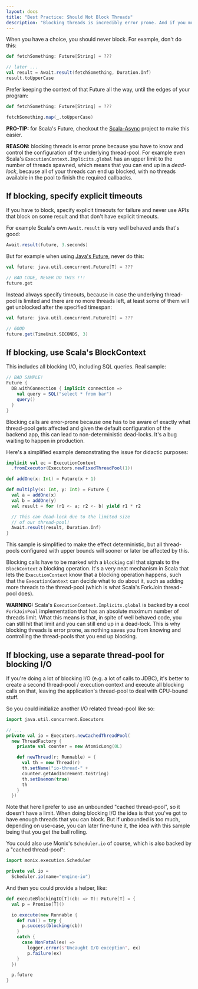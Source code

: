 ```yaml
---
layout: docs
title: "Best Practice: Should Not Block Threads"
description: "Blocking threads is incredibly error prone. And if you must block, do so with Scala's BlockContext and with explicit timeouts."
---
```


When you have a choice, you should never block. For example, don't do
this:

```scala
def fetchSomething: Future[String] = ???

// later ...
val result = Await.result(fetchSomething, Duration.Inf)
result.toUpperCase
```

Prefer keeping the context of that Future all the way, until the edges of your program:

```scala
def fetchSomething: Future[String] = ???

fetchSomething.map(_.toUpperCase)
```

**PRO-TIP:** for Scala's Future, checkout the
[Scala-Async](https://github.com/scala/async) project to make this
easier.

**REASON:** blocking threads is error prone because you have to know
and control the configuration of the underlying thread-pool. For
example even Scala's `ExecutionContext.Implicits.global` has an upper
limit to the number of threads spawned, which means that you can end
up in a *dead-lock*, because all of your threads can end up blocked,
with no threads available in the pool to finish the required
callbacks.

## If blocking, specify explicit timeouts

If you have to block, specify explicit timeouts for failure and never
use APIs that block on some result and that don't have explicit
timeouts.

For example Scala's own `Await.result` is very well behaved ands
that's good:

```scala
Await.result(future, 3.seconds)
```

But for example when using
[Java's Future](https://docs.oracle.com/javase/8/docs/api/java/util/concurrent/Future.html),
never do this:

```scala
val future: java.util.concurrent.Future[T] = ???

// BAD CODE, NEVER DO THIS !!!
future.get
```

Instead always specify timeouts, because in case the underlying
thread-pool is limited and there are no more threads left, at least
some of them will get unblocked after the specified timespan:

```scala
val future: java.util.concurrent.Future[T] = ???

// GOOD
future.get(TimeUnit.SECONDS, 3)
```

## If blocking, use Scala's BlockContext

This includes all blocking I/O, including SQL queries. Real sample:

```scala
// BAD SAMPLE!
Future {
  DB.withConnection { implicit connection =>
    val query = SQL("select * from bar")
    query()
  }
}
```

Blocking calls are error-prone because one has to be aware of exactly
what thread-pool gets affected and given the default configuration of
the backend app, this can lead to non-deterministic dead-locks. It's a
bug waiting to happen in production.

Here's a simplified example demonstrating the issue for didactic purposes:

```scala
implicit val ec = ExecutionContext
  .fromExecutor(Executors.newFixedThreadPool(1))

def addOne(x: Int) = Future(x + 1)

def multiply(x: Int, y: Int) = Future {
  val a = addOne(x)
  val b = addOne(y)
  val result = for (r1 <- a; r2 <- b) yield r1 * r2

  // This can dead-lock due to the limited size 
  // of our thread-pool!
  Await.result(result, Duration.Inf)
}
```

This sample is simplified to make the effect deterministic, but all
thread-pools configured with upper bounds will sooner or later be
affected by this.

Blocking calls have to be marked with a `blocking` call that signals
to the `BlockContext` a blocking operation. It's a very neat mechanism
in Scala that lets the `ExecutionContext` know that a blocking operation
happens, such that the `ExecutionContext` can decide what to do about
it, such as adding more threads to the thread-pool (which is what
Scala's ForkJoin thread-pool does).

**WARNING:** Scala's `ExecutionContext.Implicits.global` is backed by
a cool `ForkJoinPool` implementation that has an absolute maximum
number of threads limit. What this means is that, in spite of well
behaved code, you can still hit that limit and you can still end up in
a dead-lock. This is why blocking threads is error prone, as nothing
saves you from knowing and controlling the thread-pools that you end
up blocking.

## If blocking, use a separate thread-pool for blocking I/O

If you're doing a lot of blocking I/O (e.g. a lot of calls to JDBC),
it's better to create a second thread-pool / execution context and
execute all blocking calls on that, leaving the application's
thread-pool to deal with CPU-bound stuff.

So you could initialize another I/O related thread-pool like so:

```scala
import java.util.concurrent.Executors

// ...
private val io = Executors.newCachedThreadPool(
  new ThreadFactory {
    private val counter = new AtomicLong(0L)

    def newThread(r: Runnable) = {
      val th = new Thread(r)
      th.setName("io-thread-" +
      counter.getAndIncrement.toString)
      th.setDaemon(true)
      th
    }
  })
```

Note that here I prefer to use an unbounded "cached thread-pool", so
it doesn't have a limit. When doing blocking I/O the idea is that
you've got to have enough threads that you can block. But if unbounded
is too much, depending on use-case, you can later fine-tune it, the
idea with this sample being that you get the ball rolling.

You could also use Monix's `Scheduler.io` of course, which is also
backed by a "cached thread-pool":

```scala
import monix.execution.Scheduler

private val io = 
  Scheduler.io(name="engine-io")
```

And then you could provide a helper, like:

```scala
def executeBlockingIO[T](cb: => T): Future[T] = {
  val p = Promise[T]()

  io.execute(new Runnable {
    def run() = try {
      p.success(blocking(cb))
    }
    catch {
      case NonFatal(ex) =>
        logger.error(s"Uncaught I/O exception", ex)
        p.failure(ex)
    }
  })

  p.future
}
```


